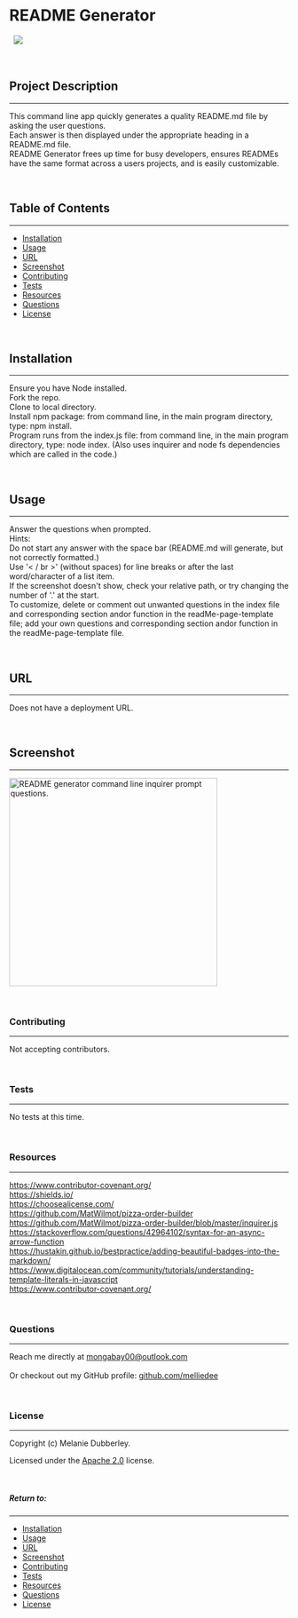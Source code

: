 
# **README Generator**
&nbsp;
<img src="https://img.shields.io/badge/license-Apache_2.0-blue.svg">

&nbsp;

## **Project Description**
***
This command line app quickly generates a quality README.md file by asking the user questions.</br>Each answer is then displayed under the appropriate heading in a README.md file.</br>README Generator frees up time for  busy developers, ensures READMEs have the same format across a users projects, and is easily customizable.

&nbsp;


## Table of Contents
***
* [Installation](#installation)
* [Usage](#usage)
* [URL](#url)
* [Screenshot](#screenshot)
* [Contributing](#contributing)
* [Tests](#tests)
* [Resources](#resources)
* [Questions](#questions)
* [License](#license)

&nbsp;


## **Installation**
***
Ensure you have Node installed.</br>Fork the repo.</br>Clone to local directory.</br>Install npm package: from command line, in the main program directory, type: npm install.</br>Program runs from the index.js file: from command line, in the main program directory, type: node index. (Also uses inquirer and node fs dependencies which are called in the code.)

&nbsp;


## **Usage**
***
Answer the questions when prompted.</br>Hints:</br>Do not start any answer with the space bar (README.md will generate, but not correctly formatted.)</br>Use '< / br >' (without spaces) for line breaks or after the last word/character of a list item.</br>If the screenshot doesn't show, check your relative path, or try changing the number of '.' at the start.</br>To customize, delete or comment out unwanted questions in the index file and corresponding section andor function in the readMe-page-template file; add your own questions and corresponding section andor function in the readMe-page-template file.

&nbsp;


## **URL**
***
Does not have a deployment URL.

&nbsp;


## **Screenshot**
***

<img src="../assets/images/screenShot.png" width="375" height="375" alt="README generator command line inquirer prompt questions.">

&nbsp;




### **Contributing**
***
Not accepting contributors.

&nbsp;


### **Tests**
***
No tests at this time.

&nbsp;

### **Resources**
***

  https://www.contributor-covenant.org/</br>https://shields.io/</br>https://choosealicense.com/</br>https://github.com/MatWilmot/pizza-order-builder</br>https://github.com/MatWilmot/pizza-order-builder/blob/master/inquirer.js</br>https://stackoverflow.com/questions/42964102/syntax-for-an-async-arrow-function</br>https://hustakin.github.io/bestpractice/adding-beautiful-badges-into-the-markdown/</br>https://www.digitalocean.com/community/tutorials/understanding-template-literals-in-javascript</br>https://www.contributor-covenant.org/
  

&nbsp;


### **Questions**
***
Reach me directly at  mongabay00@outlook.com </br>  
Or checkout out my GitHub profile:  [github.com/melliedee](https://github.com/melliedee)

&nbsp;


### **License**
***
Copyright (c) Melanie Dubberley. 

Licensed under the [Apache 2.0](https://choosealicense.com/licenses) license.
    
&nbsp;
      
 



##### Return to:
***
* [Installation](#installation)
* [Usage](#usage)
* [URL](#url)
* [Screenshot](#screenshot)
* [Contributing](#contributing)
* [Tests](#tests)
* [Resources](#resources)
* [Questions](#questions)
* [License](#license)

&nbsp;


